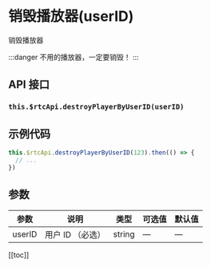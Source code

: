 # 销毁播放器(userID)

销毁播放器

:::danger
不用的播放器，一定要销毁！
:::

## API 接口

### `this.$rtcApi.destroyPlayerByUserID(userID)`

## 示例代码

```js
this.$rtcApi.destroyPlayerByUserID(123).then(() => {
  // ...
})
```

## 参数

| 参数   | 说明             | 类型   | 可选值 | 默认值 |
| ------ | ---------------- | ------ | ------ | ------ |
| userID | 用户 ID （必选） | string | —      | —      |

[[toc]]
